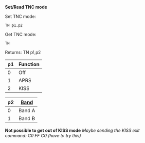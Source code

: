 __Set/Read TNC mode__

Set TNC mode:

	TN p1,p2

Get TNC mode:

	TN

Returns: TN p1,p2

| p1  | Function |
| --- | --- |
| 0 | Off  |
| 1 | APRS |
| 2 | KISS |

| p2  | [Band](/tables/band.md) |
| --- | --- |
| 0 | Band A |
| 1 | Band B |


__Not possible to get out of KISS mode__
*Maybe sending the KISS exit command: C0 FF C0 (have to try this)*
